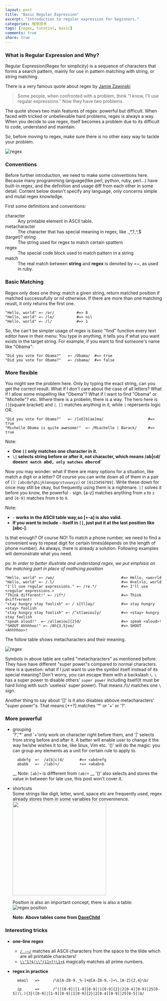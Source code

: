 ```yaml
---
layout: post
title: "Basic Regular Expression"
excerpt: "Introduction to regular expression for beginners."
categories: 程序技术 
tags: [regex, tutorial, basic]
comments: true
share: true
---
```



### What is Regular Expression and Why? 
Regular Expression(Regex for simplicity) is a sequence of characters that forms a search pattern, mainly for use in pattern matching with string, or string matching.

There is a very famous quote about regex by [Jamie Zawinski][regex quote]

> Some people, when confronted with a problem, 
> think “I know, I'll use regular expressions.”
> Now they have two problems.

The quote shows two main features of regex: powerful but difficult. When faced with tricked or unbelievable hard problems, regex is always a way. When you decide to use regex, itself becomes a problem due to its difficult to code, understand and maintain.

So, before moving to regex, make sure there is no other easy way to tackle your problem. 


![regex]

### Conventions
Before further introduction, we need to make some conventions here. Because many programming language(like perl, python, ruby, perl...) have built-in regex, and the definition and usage diff from each other in some detail. Content below doesn't specify any language, only concerns simple and mutal regex knowledge.


First some definitions and conventions:
<dl>
<dt>character</dt>
<dd>Any printable element in ASCII table.</dd>

<dt>metacharacter</dt>
<dd>The character that has special meaning in regex, like .,*,?,^,$</dd>

<dt>(target)? string</dt>
<dd>The string used for regex to match certain spattern</dd>

<dt>regex</dt>
<dd>The special code block used to match pattern in a string</dd>

<dt>match</dt>
<dd>The real match between <strong>string</strong> and <strong>regex</strong> is denoted by =~, as used in ruby.</dd>
</dl>


### Basic Matching
Regex only does one thing: match a given string, return matched position if matched successufully or nil otherwise. If there are more than one matching reuslt, it only returns the first one.

	"Hello, world" =~ /or/			#=> 8
	"Hello, world" =~ /le/   		#=> nil
	"Hello, world" =~ /l/			#=> 1

So, the can't be simpler usage of regex is basic "find" function every text editor have in their menu: You type in anything, 
it tells you if what you want exists in the target string. For example, if you want to find someone's name like "Obama":

    "Did you vote for Obama?"   =~ /Obama/  #=> true
    "Did you vote for Obama?"   =~ /obama/  #=> false

### More flexible
You might see the problem here. Only by typing the exact string, can you get the correct result. 
What if I don't care about the case of all letters? 
What if I allow some mispelling like "Obema"?
What if I want to find "Obama" or "Michelle"? etc.
Where there is a probelm, there is a way. The hero here is `[]`(square bracket) and `|`. `[]` matches anything in it, while `|` repersents logic
OR.

    "Did you vote for Obama?"   =~ /[oO]b[ae]ma/                    #=> true
    "Michelle Obama is quite awesome!"  =~ /Miachelle | Barack/     #=> true

Note:  

* __One `[]` only matches one character in it.__
* __`\|` selects string before or after it, not character, which means /ab\|cd/ doesn`t match `abd`, only matches `ab` or `cd`__


Now you may wonder: what if there are many options for a situation, like match a digit or a letter? Of course you can write down 
all of them in a pair of `[]`: `[abcdefghijklmnopqrstuvwxyz]` or `[0123456789]`. Write these down for once may still be okay, but frequently using them 
is a nightmare. `[]` solves it before you know, the powerful `-` sign. [a-z] matches anything from `a` to `z` and `[0-9]` matches from `0` to `9`.

Note:  

* __`-` works in the ASCII table way,so [+-a] is also valid.__
* __If you want to include `-` itself in `[]`, just put it at the last position like [abc-].__ 

Is that enough? Of course NO! To match a phone number, we need to find a convenient way to repeat digit for certain times(depends on the length of phone number).
As always, there is already a solution. Following examples will demonstrate what you need.

ps: _In order to better illustrate and understand regex, we put emphisis on the matching part in place of mathcing position_  

	"Hello, world" =~ /wo/								#=> Hello, <wo>rld
	"Hello, world" =~ /.l/								#=> H<el>lo, world
	"I'll use regular expressions." =~ /re.*/			#=> I'll use <regular expressions.>
	"Think different!" =~ /if*/							#=> Think d<iff>erent!
	"stay hungry stay foolish" =~ / s[tl]ay/			#=> stay hungry <stay> foolish 
	"stay hungry stay foolish" =~ /^st[aeiou]y/			#=> <stay> hungry stay foolish
	"speak aloud!"  =~ /al[aeiou]{2}d/                  #=> speak <aloud>!
	"SHOUT Ahhhhoo!" =~ /Ah{3,5}oo/                     #=> SHOUT <Ahhhhoo>!
	

The follow table shows metacharacters and their meaning.

![regex][regex table]

Symbols in above table are called "metacharacters"  as mentioned before. They have have different
"super power"s compared to normal characters. Here is a question: what if I just want to use the symbol itself
instead of its special meaning? Don't worry, you can escape them with a backslash `\`. `\` has a super power to 
disable others' `super power` including itself(It must be hard living with such 'useless' super power).
That means /\\\\/ matches one `\` sign.

Another thing to say about '[]' is it also disables abbove metacharacters' "super power"s. 
That means [\*+?] matches '*' or '+' or '?'. 
 

###  More powerful
* grouping  
    '?','*' and '+'only work on character right before them, and '|' selects from string before and after it.
    A better will enable user to change it the way he/she wishes it to be, like linux, Vim etc. '()' will do the magic:
    you can group any elements as a unit for certain rule to apply to. 

        abdefg  =~  /a(b|c)d/       #=> <abd>efg
        ababb   =~  /(ab)+/         +=> <abab>b

    __ Note: `[ab]+` is diffferent from `(ab)+` __
    '()' also selects and stores the value in between for late use, this post won't cover it.

* shortcuts  
    Some strings like digit, letter, word, space etc are frequently used, regex already stores them in some variables for conveninence.  
    <img src=" https://github.com/JackwuCode/jackwucode.github.com/raw/master/images/regex02.png" width="300"/>

    Position is also an important concept, there is also a table:  
    ![regex position][]

    **Note: Above tables come from [DaveChild][]**


### Interesting tricks
* __one-line regex__
	- [`/ -~/`](http://www.catonmat.net/blog/my-favorite-regex/) matches all ASCII characters from the space to the tilde which are all printable characters!
	- [`\\^1?$|\\^(11+?)\1+$`](http://coolshell.cn/articles/2704.html) magically matches all prime numbers.
* __regex in practice__
  
		email   =>		/\b[A-Z0-9._%-]+@[A-Z0-9.-]+\.[A-Z]{2,4}\b/

		ip		=>		/^(([0-9]|[1-9][0-9]|1[0-9]{2}|2[0-4][0-9]|25[0-5])\.){3}([0-9]|[1-9][0-9]|1[0-9]{2}|2[0-4][0-9]|25[0-5])$/

[regex table]: https://github.com/JackwuCode/jackwucode.github.com/raw/master/images/regex01.png "regex table"
[regex position]: https://github.com/JackwuCode/jackwucode.github.com/raw/master/images/regex03.png "regex string"
[regex quote]: http://www.jwz.org/
[DaveChild]: http://www.cheatography.com/davechild/cheat-sheets/regular-expressions/
[regex]: http://twiki.org/p/pub/Codev/TWikiPresentation2013x03x07/regex-example-2.png
